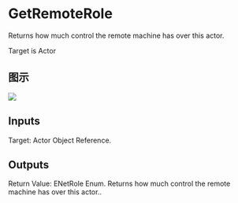 # GetRemoteRole

Returns how much control the remote machine has over this actor.

Target is Actor

## 图示

![]($-20221218-20113834.png)

## Inputs

Target: Actor Object Reference.  

## Outputs

Return Value: ENetRole Enum. Returns how much control the remote machine has over this actor..

